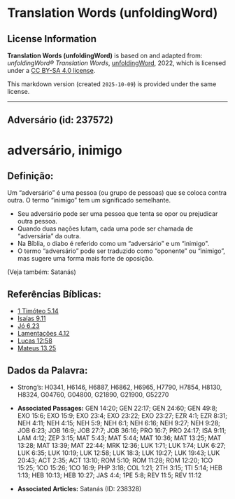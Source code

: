 # Translation Words (unfoldingWord)

## License Information

**Translation Words (unfoldingWord)** is based on and adapted from: _unfoldingWord® Translation Words_, [unfoldingWord](https://unfoldingword.org/utw), 2022, which is licensed under a [CC BY-SA 4.0 license](https://creativecommons.org/licenses/by-sa/4.0/legalcode.en).

This markdown version (created `2025-10-09`) is provided under the same license.



--------------------------------

## Adversário (id: 237572)

adversário, inimigo
===================

Definição:
----------

Um “adversário” é uma pessoa (ou grupo de pessoas) que se coloca contra outra. O termo “inimigo” tem um significado semelhante.

* Seu adversário pode ser uma pessoa que tenta se opor ou prejudicar outra pessoa.
* Quando duas nações lutam, cada uma pode ser chamada de “adversária” da outra.
* Na Bíblia, o diabo é referido como um “adversário” e um “inimigo".
* O termo “adversário” pode ser traduzido como “oponente” ou “inimigo”, mas sugere uma forma mais forte de oposição.

(Veja também: Satanás)

Referências Bíblicas:
---------------------

* [1 Timóteo 5\.14](https://ref.ly/1Tim5:14)
* [Isaías 9\.11](https://ref.ly/Isa9:11)
* [Jó 6\.23](https://ref.ly/Job6:23)
* [Lamentações 4\.12](https://ref.ly/Lam4:12)
* [Lucas 12:58](https://ref.ly/Luke12:58)
* [Mateus 13\.25](https://ref.ly/Matt13:25)

Dados da Palavra:
-----------------

* Strong’s: H0341, H6146, H6887, H6862, H6965, H7790, H7854, H8130, H8324, G04760, G04800, G21890, G21900, G52270

* **Associated Passages:** GEN 14:20; GEN 22:17; GEN 24:60; GEN 49:8; EXO 15:6; EXO 15:9; EXO 23:4; EXO 23:22; EXO 23:27; EZR 4:1; EZR 8:31; NEH 4:11; NEH 4:15; NEH 5:9; NEH 6:1; NEH 6:16; NEH 9:27; NEH 9:28; JOB 6:23; JOB 16:9; JOB 27:7; JOB 36:16; PRO 16:7; PRO 24:17; ISA 9:11; LAM 4:12; ZEP 3:15; MAT 5:43; MAT 5:44; MAT 10:36; MAT 13:25; MAT 13:28; MAT 13:39; MAT 22:44; MRK 12:36; LUK 1:71; LUK 1:74; LUK 6:27; LUK 6:35; LUK 10:19; LUK 12:58; LUK 18:3; LUK 19:27; LUK 19:43; LUK 20:43; ACT 2:35; ACT 13:10; ROM 5:10; ROM 11:28; ROM 12:20; 1CO 15:25; 1CO 15:26; 1CO 16:9; PHP 3:18; COL 1:21; 2TH 3:15; 1TI 5:14; HEB 1:13; HEB 10:13; HEB 10:27; JAS 4:4; 1PE 5:8; REV 11:5; REV 11:12
* **Associated Articles:** Satanás (ID: 238328)

